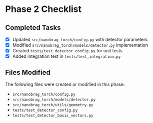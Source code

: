 # Phase 2 Checklist

## Completed Tasks
- [x] Updated `src/nanobrag_torch/config.py` with detector parameters
- [x] Modified `src/nanobrag_torch/models/detector.py` implementation
- [x] Created `tests/test_detector_config.py` for unit tests
- [x] Added integration test in `tests/test_integration.py`

## Files Modified
The following files were created or modified in this phase:
- `src/nanobrag_torch/config.py`
- `src/nanobrag_torch/models/detector.py`
- `src/nanobrag_torch/utils/geometry.py`
- `tests/test_detector_config.py`
- `tests/test_detector_basis_vectors.py`
